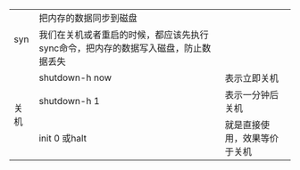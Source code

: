 <table>
    <tr>
        <td rowspan="2">syn</td> 
        <td>把内存的数据同步到磁盘</td> 
   </tr>
    <tr>
  		<td>我们在关机或者重启的时候，都应该先执行sync命令，把内存的数据写入磁盘，防止数据丢失</td> 
    </tr>
    <tr>
        <td rowspan="3">关机</td> 
        <td>shutdown-h now</td> 
        <td>表示立即关机</td>
    </tr>
    <tr>
        <td>shutdown-h 1</td>
        <td>表示一分钟后关机</td>
    </tr>
    <tr>
        <td>init 0 或halt</td>
        <td>就是直接使用，效果等价于关机</td>
    </tr>
</table>
